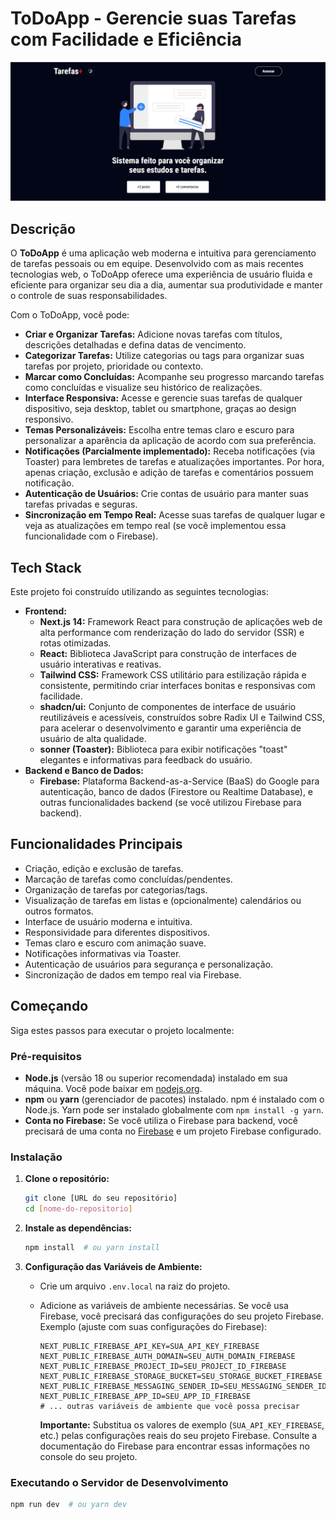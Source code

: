 # ToDoApp - Gerencie suas Tarefas com Facilidade e Eficiência

![Imagem da Aplicação](./public/ca.png)

## Descrição

O **ToDoApp** é uma aplicação web moderna e intuitiva para gerenciamento de tarefas pessoais ou em equipe. Desenvolvido com as mais recentes tecnologias web, o ToDoApp oferece uma experiência de usuário fluida e eficiente para organizar seu dia a dia, aumentar sua produtividade e manter o controle de suas responsabilidades.

Com o ToDoApp, você pode:

*   **Criar e Organizar Tarefas:** Adicione novas tarefas com títulos, descrições detalhadas e defina datas de vencimento.
*   **Categorizar Tarefas:** Utilize categorias ou tags para organizar suas tarefas por projeto, prioridade ou contexto.
*   **Marcar como Concluídas:** Acompanhe seu progresso marcando tarefas como concluídas e visualize seu histórico de realizações.
*   **Interface Responsiva:** Acesse e gerencie suas tarefas de qualquer dispositivo, seja desktop, tablet ou smartphone, graças ao design responsivo.
*   **Temas Personalizáveis:** Escolha entre temas claro e escuro para personalizar a aparência da aplicação de acordo com sua preferência.
*   **Notificações (Parcialmente implementado):** Receba notificações (via Toaster) para lembretes de tarefas e atualizações importantes. Por hora, apenas criação, exclusão e adição de tarefas e comentários possuem notificação.
*   **Autenticação de Usuários:** Crie contas de usuário para manter suas tarefas privadas e seguras.
*   **Sincronização em Tempo Real:**  Acesse suas tarefas de qualquer lugar e veja as atualizações em tempo real (se você implementou essa funcionalidade com o Firebase).

## Tech Stack

Este projeto foi construído utilizando as seguintes tecnologias:

*   **Frontend:**
    *   **Next.js 14:** Framework React para construção de aplicações web de alta performance com renderização do lado do servidor (SSR) e rotas otimizadas.
    *   **React:** Biblioteca JavaScript para construção de interfaces de usuário interativas e reativas.
    *   **Tailwind CSS:** Framework CSS utilitário para estilização rápida e consistente, permitindo criar interfaces bonitas e responsivas com facilidade.
    *   **shadcn/ui:** Conjunto de componentes de interface de usuário reutilizáveis e acessíveis, construídos sobre Radix UI e Tailwind CSS, para acelerar o desenvolvimento e garantir uma experiência de usuário de alta qualidade.
    *   **sonner (Toaster):** Biblioteca para exibir notificações "toast" elegantes e informativas para feedback do usuário.
*   **Backend e Banco de Dados:**
    *   **Firebase:** Plataforma Backend-as-a-Service (BaaS) do Google para autenticação, banco de dados (Firestore ou Realtime Database), e outras funcionalidades backend (se você utilizou Firebase para backend).

## Funcionalidades Principais

*   Criação, edição e exclusão de tarefas.
*   Marcação de tarefas como concluídas/pendentes.
*   Organização de tarefas por categorias/tags.
*   Visualização de tarefas em listas e (opcionalmente) calendários ou outros formatos.
*   Interface de usuário moderna e intuitiva.
*   Responsividade para diferentes dispositivos.
*   Temas claro e escuro com animação suave.
*   Notificações informativas via Toaster.
*   Autenticação de usuários para segurança e personalização.
*   Sincronização de dados em tempo real via Firebase.

## Começando

Siga estes passos para executar o projeto localmente:

### Pré-requisitos

*   **Node.js** (versão 18 ou superior recomendada) instalado em sua máquina. Você pode baixar em [nodejs.org](https://nodejs.org/).
*   **npm** ou **yarn** (gerenciador de pacotes) instalado. npm é instalado com o Node.js. Yarn pode ser instalado globalmente com `npm install -g yarn`.
*   **Conta no Firebase:** Se você utiliza o Firebase para backend, você precisará de uma conta no [Firebase](https://firebase.google.com/) e um projeto Firebase configurado.

### Instalação

1.  **Clone o repositório:**
    ```bash
    git clone [URL do seu repositório]
    cd [nome-do-repositorio]
    ```

2.  **Instale as dependências:**
    ```bash
    npm install  # ou yarn install
    ```

3.  **Configuração das Variáveis de Ambiente:**
    *   Crie um arquivo `.env.local` na raiz do projeto.
    *   Adicione as variáveis de ambiente necessárias. Se você usa Firebase, você precisará das configurações do seu projeto Firebase. Exemplo (ajuste com suas configurações do Firebase):

        ```env
        NEXT_PUBLIC_FIREBASE_API_KEY=SUA_API_KEY_FIREBASE
        NEXT_PUBLIC_FIREBASE_AUTH_DOMAIN=SEU_AUTH_DOMAIN_FIREBASE
        NEXT_PUBLIC_FIREBASE_PROJECT_ID=SEU_PROJECT_ID_FIREBASE
        NEXT_PUBLIC_FIREBASE_STORAGE_BUCKET=SEU_STORAGE_BUCKET_FIREBASE
        NEXT_PUBLIC_FIREBASE_MESSAGING_SENDER_ID=SEU_MESSAGING_SENDER_ID_FIREBASE
        NEXT_PUBLIC_FIREBASE_APP_ID=SEU_APP_ID_FIREBASE
        # ... outras variáveis de ambiente que você possa precisar
        ```

        **Importante:** Substitua os valores de exemplo (`SUA_API_KEY_FIREBASE`, etc.) pelas configurações reais do seu projeto Firebase. Consulte a documentação do Firebase para encontrar essas informações no console do seu projeto.

### Executando o Servidor de Desenvolvimento

```bash
npm run dev  # ou yarn dev